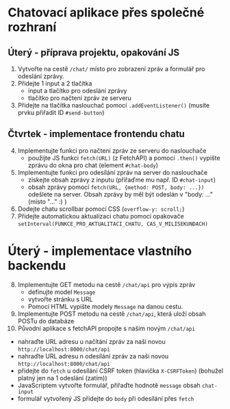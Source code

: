# Chatovací aplikace přes společné rozhraní

## Úterý - příprava projektu, opakování JS
1. Vytvořte na cestě ``/chat/`` místo pro zobrazení zpráv a formulář pro odeslání zprávy.
2. Přidejte 1 input a 2 tlačítka 
    - input a tlačítko pro odeslání zprávy
    - tlačítko pro načtení zpráv ze serveru
3. Přidejte na tlačítka naslouchač pomocí ``.addEventListener()`` (musíte prvku přiřadit ID ``#send-button``)

## Čtvrtek - implementace frontendu chatu
4. Implementujte funkci pro načtení zpráv ze serveru do naslouchače
    - použijte JS funkci ``fetch(URL)`` (z FetchAPI) a pomocí ``.then()`` vypište zprávu do okna pro chat (element ``#chat-body``)
5. Implementujte funkci pro odesílání zpráv na server do naslouchače
    - získejte obsah zprávy z inputu (přiřaďme mu např. ID ``#chat-input``)
    - obsah zprávy pomocí ``fetch(URL, {method: POST, body: ...})`` odešlete na server. Obsah zprávy by měl být odeslán v "body: ..." (místo "..." :) )
6. Dodejte chatu scrollbar pomocí CSS (``overflow-y: scroll;``)
7. Přidejte automatickou aktualizaci chatu pomocí opakovače ``setInterval(FUNKCE_PRO_AKTUALITACI_CHATU, CAS_V_MILISEKUNDACH)``

# Úterý - implementace vlastního backendu
8. Implementujte GET metodu na cestě ``/chat/api`` pro výpis zpráv
   - definujte model ``Message``
   - vytvořte stránku s URL
   - Pomocí HTML vypište modely ``Message`` na danou cestu.
9. Implementujte POST metodu na cestě ``/chat/api``, která uloží obsah POSTu do databáze
10. Původní aplikace s fetchAPI propojte s naším novým ``/chat/api``
   - nahraďte URL adresu u načítání zpráv za naši novou ``http://localhost:8000/chat/api``
   - nahraďte URL adresu n odesílání zpráv za naši novou ``http://localhost:8000/chat/api``
   - přidejte do ``fetch`` u odesílání CSRF token (hlavička ``X-CSRFToken``) (bohužel platný jen na 1 odeslání (zatím))
   - JavaScriptem vytvořte formulář, přiřaďte hodnotě ``message`` obsah ``chat-input``
   - formulář vytvořený JS přidejte do ``body`` při odesílání přes ``fetch``